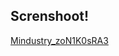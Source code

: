 ## Screnshoot!
[Mindustry_zoN1K0sRA3](https://user-images.githubusercontent.com/70453716/162545675-0bb047c6-0a35-40cc-b763-c68baf1a52c8.png)
